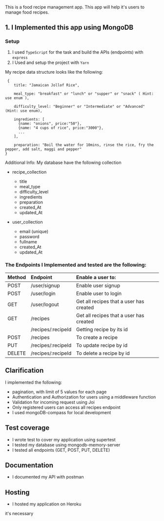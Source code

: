 This is a food recipe management app. This app will help it's users to manage food recipes.

## 1. I Implemented this app using MongoDB

### Setup

1. I used `TypeScript` for the task and build the APIs (endpoints) with `express`
2. I Used and setup the project with `Yarn`

My recipe data structure looks like the following:

```
 {
    title: "Jamaican Jollof Rice",

    meal_type: "breakfast" or "lunch" or "supper" or "snack" ( Hint: use enum ),

    difficulty_level: "Beginner" or "Intermediate" or "Advanced" (Hint: use enum),

    ingredients: [
      {name: "onions", price:"50"},
      {name: "4 cups of rice", price:"3000"},
      ...
    ],

    preparation: "Boil the water for 10mins, rinse the rice, fry the pepper, add salt, maggi and pepper"
}
```

Additional Info:
My database have the following collection

- recipe_collection

  - title
  - meal_type
  - difficulty_level
  - ingredients
  - preparation
  - created_At
  - updated_At

- user_collection
  - email (unique)
  - password
  - fullname
  - created_At
  - updated_At

### The Endpoints I Implemented and tested are the following:

| Method | Endpoint           | Enable a user to:                       |
| :----- | :----------------- | :-------------------------------------- |
| POST   | /user/signup       | Enable user signup                      |
| POST   | /user/login        | Enable user to login                    |
| GET    | /user/logout       | Get all recipes that a user has created |
| GET    | /recipes           | Get all recipes that a user has created |
|        | /recipes/:recipeId | Getting recipe by its id                |
| POST   | /recipes           | To create a recipe                      |
| PUT    | /recipes/:recipeId | To update recipe by id                  |
| DELETE | /recipes/:recipeId | To delete a recipe by id                |

## Clarification
I implemented the following:

-  pagination, with limit of 5 values for each page
-  Authentication and Authorization for users using a middleware function
-  Validation for incoming request using Joi
- Only registered users can access all recipes endpoint
- I used mongoDB-compass for local development

## Test coverage 

- I wrote test to cover my application using supertest
- I tested my database using mongodb-memory-server
- I tested all endpoints (GET, POST, PUT, DELETE)

## Documentation

- I documented my API with postman

## Hosting

- I hosted my application on Heroku

it's necessary


